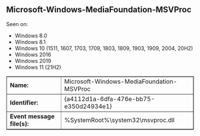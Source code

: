 ## Microsoft-Windows-MediaFoundation-MSVProc

Seen on:
* Windows 8.0
* Windows 8.1
* Windows 10 (1511, 1607, 1703, 1709, 1803, 1809, 1903, 1909, 2004, 20H2)
* Windows 2016
* Windows 2019
* Windows 11 (21H2)

<table border="1" class="docutils">
  <tbody>
    <tr>
      <td><b>Name:</b></td>
      <td>Microsoft-Windows-MediaFoundation-MSVProc</td>
    </tr>
    <tr>
      <td><b>Identifier:</b></td>
      <td>{a4112d1a-6dfa-476e-bb75-e350d24934e1}</td>
    </tr>
    <tr>
      <td><b>Event message file(s):</b></td>
      <td>%SystemRoot%\system32\msvproc.dll</td>
    </tr>
  </tbody>
</table>

&nbsp;

